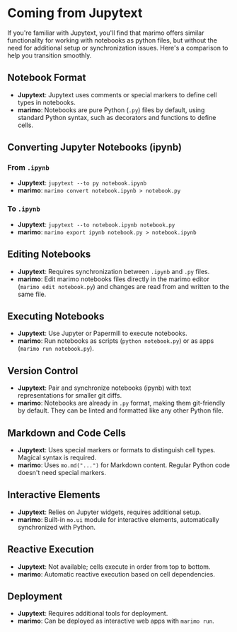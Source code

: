 # Coming from Jupytext

If you're familiar with Jupytext, you'll find that marimo offers similar functionality for working with notebooks as python files, but without the need for additional setup or synchronization issues. Here's a comparison to help you transition smoothly.

## Notebook Format

- **Jupytext**: Jupytext uses comments or special markers to define cell types in notebooks.
- **marimo**: Notebooks are pure Python (`.py`) files by default, using standard Python syntax, such as decorators and functions to define cells.

## Converting Jupyter Notebooks (ipynb)

### From `.ipynb`

- **Jupytext**: `jupytext --to py notebook.ipynb`
- **marimo**: `marimo convert notebook.ipynb > notebook.py`

### To `.ipynb`

- **Jupytext**: `jupytext --to notebook.ipynb notebook.py`
- **marimo**: `marimo export ipynb notebook.py > notebook.ipynb`

## Editing Notebooks

- **Jupytext**: Requires synchronization between `.ipynb` and `.py` files.
- **marimo**: Edit marimo notebooks files directly in the marimo editor (`marimo edit notebook.py`) and changes are read from and written to the same file.

## Executing Notebooks

- **Jupytext**: Use Jupyter or Papermill to execute notebooks.
- **marimo**: Run notebooks as scripts (`python notebook.py`) or as apps (`marimo run notebook.py`).

## Version Control

- **Jupytext**: Pair and synchronize notebooks (ipynb) with text representations for smaller git diffs.
- **marimo**: Notebooks are already in `.py` format, making them git-friendly by default. They can be linted and formatted like any other Python file.

## Markdown and Code Cells

- **Jupytext**: Uses special markers or formats to distinguish cell types. Magical syntax is required.
- **marimo**: Uses `mo.md("...")` for Markdown content. Regular Python code doesn't need special markers.

## Interactive Elements

- **Jupytext**: Relies on Jupyter widgets, requires additional setup.
- **marimo**: Built-in `mo.ui` module for interactive elements, automatically synchronized with Python.

## Reactive Execution

- **Jupytext**: Not available; cells execute in order from top to bottom.
- **marimo**: Automatic reactive execution based on cell dependencies.

## Deployment

- **Jupytext**: Requires additional tools for deployment.
- **marimo**: Can be deployed as interactive web apps with `marimo run`.
